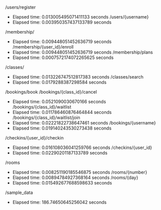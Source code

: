 /users/register
- Elapsed time: 0.013005495071411133 seconds
/users/{username}
- Elapsed time: 0.003950357437133789 seconds

/membership/
- Elapsed time: 0.009448051452636719 seconds
/membership/{user_id}/enroll
- Elapsed time: 0.009448051452636719 seconds
/membership/plans
- Elapsed time: 0.0007572174072265625 seconds

/classes/
- Elapsed time: 0.013226747512817383 seconds
/classes/search
- Elapsed time: 0.0179288387298584 seconds

/bookings/book
/bookings/{class_id}/cancel
- Elapsed time: 0.0521090030670166 seconds
/bookings/{class_id}/waitlist
- Elapsed time: 0.011786460876464844 seconds
/bookings/{class_id}/waitlist/join
- Elapsed time: 0.02221822738647461 seconds
/bookings/{username}
- Elapsed time: 0.019140243530273438 seconds

/checkins/{user_id}/checkin
- Elapsed time: 0.016108036041259766 seconds
/checkins/{user_id}
- Elapsed time: 0.02290201187133789 seconds

/rooms
- Elapsed time: 0.008251190185546875 seconds
/rooms/{number}
- Elapsed time: 0.00894784927368164 seconds
/rooms/{day}
- Elapsed time: 0.015492677688598633 seconds


/sample_data
- Elapsed time: 186.74650645256042 seconds


